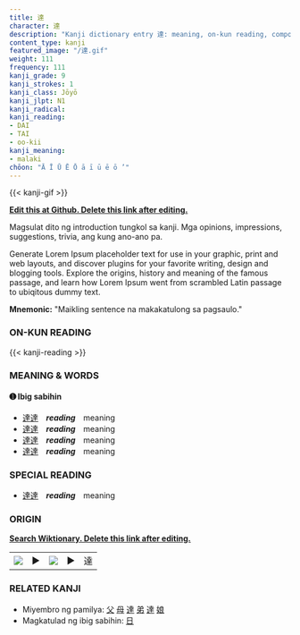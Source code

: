 ```yaml
---
title: 達
character: 達
description: "Kanji dictionary entry 達: meaning, on-kun reading, compounds, origin, related kanji"
content_type: kanji
featured_image: "/達.gif"
weight: 111
frequency: 111
kanji_grade: 9
kanji_strokes: 1
kanji_class: Jōyō
kanji_jlpt: N1
kanji_radical: 
kanji_reading: 
- DAI
- TAI
- oo-kii
kanji_meaning:
- malaki
chōon: "Ā Ī Ū Ē Ō ā ī ū ē ō ’"
---
```

[//]: # (Don't edit the line below. Kanji animated GIF code is automatically generated.)
{{< kanji-gif >}}

[//]: # (Edit below this line.)

**[Edit this at Github. Delete this link after editing.](https://github.com/tim0g/tim/tree/main/content/kanji/達/index.md)**

Magsulat dito ng introduction tungkol sa kanji. Mga opinions, impressions, suggestions, trivia, ang kung ano-ano pa.

Generate Lorem Ipsum placeholder text for use in your graphic, print and web layouts, and discover plugins for your favorite writing, design and blogging tools. Explore the origins, history and meaning of the famous passage, and learn how Lorem Ipsum went from scrambled Latin passage to ubiqitous dummy text.
 
**Mnemonic:** "Maikling sentence na makakatulong sa pagsaulo."

### ON-KUN READING

[//]: # (Don't edit the line below. ON-KUN READING code is automatically generated.)
{{< kanji-reading >}}

### MEANING & WORDS

#### ➊ **Ibig sabihin**
  - [達](../達)[達](../達)　***reading***　meaning
  - [達](../達)[達](../達)　***reading***　meaning
  - [達](../達)[達](../達)　***reading***　meaning
  - [達](../達)[達](../達)　***reading***　meaning

### SPECIAL READING
  - [達](../達)[達](../達)　***reading***　meaning

### ORIGIN

**[Search Wiktionary. Delete this link after editing.](https://wiktionary.org/wiki/達)**
<table class="kanji-table"><tr><td>
<img src="60px-達-bronze.svg.png">
</td><td>▶</td><td>
<img src="60px-達-oracle.svg.png">
</td><td>▶</td>
<td class="kanji-origin">達</td>
</tr></table>

### RELATED KANJI
- Miyembro ng pamilya: [父](../父) [母](../母) [達](../達) [弟](../弟) [達](../達) [娘](../娘)
- Magkatulad ng ibig sabihin: [日](../日)
